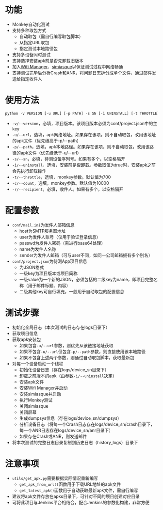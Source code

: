 # 功能

- Monkey自动化测试
- 支持多种取包方式
	- 自动取包（需自行编写取包脚本）
	- 从指定URL取包
	- 指定测试本地路径包
- 支持多设备同时测试
- 支持选择安装apk前是否先卸载旧版本
- 加入[Wifi Manager](https://github.com/ntflc/WifiManager)、[simiasque](https://github.com/Orange-OpenSource/simiasque)以保证测试过程中网络畅通
- 支持测试完毕后分析Crash和ANR，将问题日志拆分成单个文件，通过邮件发送给指定收件人

# 使用方法

``` python
python -v VERSION [-u URL] [-p PATH] -s SN [-i UNINSTALL] [-t THROTTLE] [-c COUNT] -r RECIPIENT
```

- `-v/--version`，必填，项目版本。该项目版本必须为conf/project.json中的主key
- `-u/--url`，选填，apk网络地址。如果存在该项，则不自动取包，改用该地址的apk文件（优先级高于-p/--path）
- `-p/--path`，选填，apk本地路径。如果存在该项，则不自动取包，改用该路径的apk文件（优先级低于-u/--url）
- `-s/--sn`，必填，待测设备序列号。如果有多个，以空格隔开
- `-i/--uninstall`，选填，安装前是否卸载。参数取值为true时，安装apk之前会先执行卸载操作
- `-t/--throttle`，选填，monkey参数。默认值为700
- `-c/--count`，选填，monkey参数。默认值为10000
- `-r/--recipient`，必填，收件人。如果有多个，以空格隔开

# 配置参数

- `conf/mail.ini`为发件人邮箱信息
    - host为SMTP服务器地址
    - user为发件人账号（仅用于验证登录信息）
    - passwd为发件人密码（需进行base64处理）
    - name为发件人名称
    - sender为发件人邮箱（可与user不同，如同一公司邮箱拥有多个别名）
- `conf/project.json`为待测App项目信息
    - 为JSON格式
    - 一级key为项目版本或项目简称
    - 一级value为一个新的JSON，必须包括的二级key为name，即项目完整名称（用于邮件标题、内容）
    - 二级其他key可自行填充，一般用于自动取包的配置信息

# 测试步骤

- 初始化全局日志（本次测试的日志存在logs目录下）
- 获取项目信息
- 获取apk安装包
    - 如果包含`-u/--url`参数，则优先从该链接地址获取
    - 如果不包含`-u/--url`但包含`-p/--path`参数，则直接使用该本地路径
    - 如果不包含上述两个参数，则通过自动取包脚本，获取最新包
- 对每一个设备启动一个线程
    - 初始化设备日志（存在logs/device_sn目录下）
    - 卸载之前版本的apk（由参数`-i/--uninstall`决定）
    - 安装apk文件
    - 安装Wifi Manager并启动
    - 安装simiasque并启动
    - 执行Monkey测试
    - 关闭simiasque
    - 关闭屏幕
    - 生成dumpsys信息（存在logs/device_sn/dumpsys）
    - 分析设备日志（将每一个Crash日志存在logs/device_sn/crash目录下，每一个ANR日志存在logs/device_sn/anr目录下）
    - 如果存在Crash或ANR，则发送邮件
- 将本次测试的完整日志目录复制到历史日志（history_logs）目录下

# 注意事项

- `utils/get_apk.py`需要根据实际情况重新编写
    - `get_apk_from_url()`函数用于下载URL地址的apk文件
    - `get_latest_apk()`函数用于自动获取最新apk文件，需自行编写
- 建议将apk文件存放在apks目录下，可针对不同的项目创建对应目录
- 可将此项目与Jenkins平台相结合，配合Jenkins的参数化构建，非常方便
